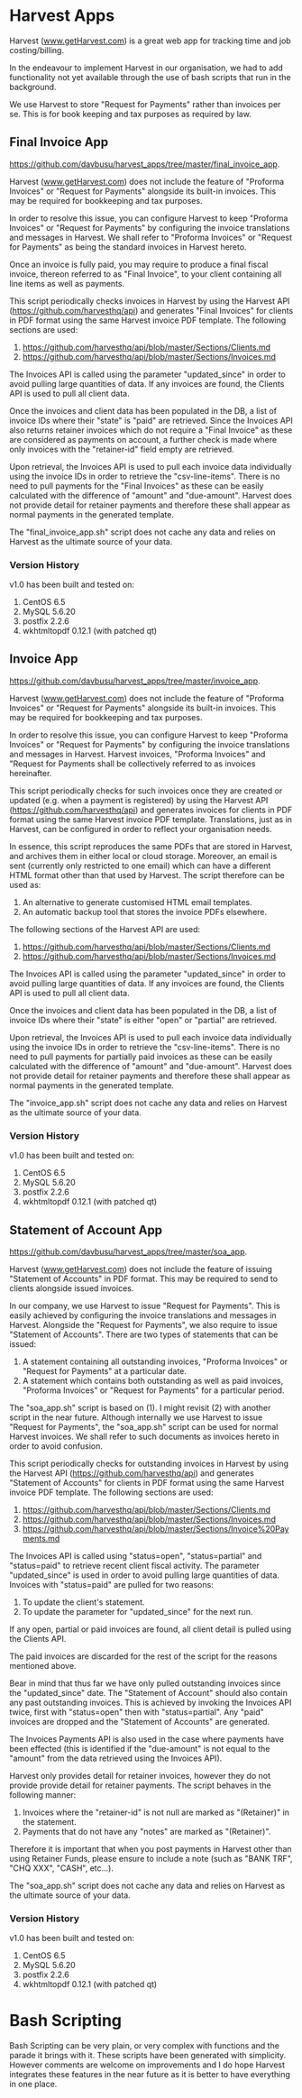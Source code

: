 # Harvest Apps

Harvest (www.getHarvest.com) is a great web app for tracking time and job costing/billing.

In the endeavour to implement Harvest in our organisation, we had to add functionality not yet available through the use of bash scripts that run in the background.

We use Harvest to store "Request for Payments" rather than invoices per se. This is for book keeping and tax purposes as required by law.

## Final Invoice App

https://github.com/davbusu/harvest_apps/tree/master/final_invoice_app.

Harvest (www.getHarvest.com) does not include the feature of "Proforma Invoices" or "Request for Payments" alongside its built-in invoices. This may be required for bookkeeping and tax purposes.

In order to resolve this issue, you can configure Harvest to keep "Proforma Invoices" or "Request for Payments" by configuring the invoice translations and messages in Harvest. We shall refer to "Proforma Invoices" or "Request for Payments" as being the standard invoices in Harvest hereto.

Once an invoice is fully paid, you may require to produce a final fiscal invoice, thereon referred to as "Final Invoice", to your client containing all line items as well as payments.

This script periodically checks invoices in Harvest by using the Harvest API (https://github.com/harvesthq/api) and generates "Final Invoices" for clients in PDF format using the same Harvest invoice PDF template. The following sections are used:

1. https://github.com/harvesthq/api/blob/master/Sections/Clients.md
2. https://github.com/harvesthq/api/blob/master/Sections/Invoices.md

The Invoices API is called using the parameter "updated_since" in order to avoid pulling large quantities of data. If any invoices are found, the Clients API is used to pull all client data.

Once the invoices and client data has been populated in the DB, a list of invoice IDs where their "state" is "paid" are retrieved. Since the Invoices API also returns retainer invoices which do not require a "Final Invoice" as these are considered as payments on account, a further check is made where only invoices with the "retainer-id" field empty are retrieved.

Upon retrieval, the Invoices API is used to pull each invoice data individually using the invoice IDs in order to retrieve the "csv-line-items". There is no need to pull payments for the "Final Invoices" as these can be easily calculated with the difference of "amount" and "due-amount". Harvest does not provide detail for retainer payments and therefore these shall appear as normal payments in the generated template.

The "final_invoice_app.sh" script does not cache any data and relies on Harvest as the ultimate source of your data.

### Version History

v1.0 has been built and tested on:

1. CentOS 6.5
2. MySQL 5.6.20
3. postfix 2.2.6
4. wkhtmltopdf 0.12.1 (with patched qt)

## Invoice App

https://github.com/davbusu/harvest_apps/tree/master/invoice_app.

Harvest (www.getHarvest.com) does not include the feature of "Proforma Invoices" or "Request for Payments" alongside its built-in invoices. This may be required for bookkeeping and tax purposes.

In order to resolve this issue, you can configure Harvest to keep "Proforma Invoices" or "Request for Payments" by configuring the invoice translations and messages in Harvest. Harvest invoices, "Proforma Invoices" and "Request for Payments shall be collectively referred to as invoices hereinafter.

This script periodically checks for such invoices once they are created or updated (e.g. when a payment is registered) by using the Harvest API (https://github.com/harvesthq/api) and generates invoices for clients in PDF format using the same Harvest invoice PDF template. Translations, just as in Harvest, can be configured in order to reflect your organisation needs.

In essence, this script reproduces the same PDFs that are stored in Harvest, and archives them in either local or cloud storage. Moreover, an email is sent (currently only restricted to one email) which can have a different HTML format other than that used by Harvest. The script therefore can be used as:

1. An alternative to generate customised HTML email templates.
2. An automatic backup tool that stores the invoice PDFs elsewhere.

The following sections of the Harvest API are used:

1. https://github.com/harvesthq/api/blob/master/Sections/Clients.md
2. https://github.com/harvesthq/api/blob/master/Sections/Invoices.md

The Invoices API is called using the parameter "updated_since" in order to avoid pulling large quantities of data. If any invoices are found, the Clients API is used to pull all client data.

Once the invoices and client data has been populated in the DB, a list of invoice IDs where their "state" is either "open" or "partial" are retrieved. 

Upon retrieval, the Invoices API is used to pull each invoice data individually using the invoice IDs in order to retrieve the "csv-line-items". There is no need to pull payments for partially paid invoices as these can be easily calculated with the difference of "amount" and "due-amount". Harvest does not provide detail for retainer payments and therefore these shall appear as normal payments in the generated template.

The "invoice_app.sh" script does not cache any data and relies on Harvest as the ultimate source of your data.

### Version History

v1.0 has been built and tested on:

1. CentOS 6.5
2. MySQL 5.6.20
3. postfix 2.2.6
4. wkhtmltopdf 0.12.1 (with patched qt)

## Statement of Account App

https://github.com/davbusu/harvest_apps/tree/master/soa_app.

Harvest (www.getHarvest.com) does not include the feature of issuing "Statement of Accounts" in PDF format. This may be required to send to clients alongside issued invoices.

In our company, we use Harvest to issue "Request for Payments". This is easily achieved by configuring the invoice translations and messages in Harvest. Alongside the "Request for Payments", we also require to issue "Statement of Accounts". There are two types of statements that can be issued:

1. A statement containing all outstanding invoices, "Proforma Invoices" or "Request for Payments" at a particular date.
2. A statement which contains both outstanding as well as paid invoices, "Proforma Invoices" or "Request for Payments" for a particular period.

The "soa_app.sh" script is based on (1). I might revisit (2) with another script in the near future. Although internally we use Harvest to issue "Request for Payments", the "soa_app.sh" script can be used for normal Harvest invoices. We shall refer to such documents as invoices hereto in order to avoid confusion.

This script periodically checks for outstanding invoices in Harvest by using the Harvest API (https://github.com/harvesthq/api) and generates "Statement of Accounts" for clients in PDF format using the same Harvest invoice PDF template. The following sections are used:

1. https://github.com/harvesthq/api/blob/master/Sections/Clients.md
2. https://github.com/harvesthq/api/blob/master/Sections/Invoices.md
3. https://github.com/harvesthq/api/blob/master/Sections/Invoice%20Payments.md

The Invoices API is called using "status=open", "status=partial" and "status=paid" to retrieve recent client fiscal activity. The parameter "updated_since" is used in order to avoid pulling large quantities of data. Invoices with "status=paid" are pulled for two reasons:

1. To update the client's statement.
2. To update the parameter for "updated_since" for the next run.

If any open, partial or paid invoices are found, all client detail is pulled using the Clients API.

The paid invoices are discarded for the rest of the script for the reasons mentioned above.

Bear in mind that thus far we have only pulled outstanding invoices since the "updated_since" date. The "Statement of Account" should also contain any past outstanding invoices. This is achieved by invoking the Invoices API twice, first with "status=open" then with "status=partial". Any "paid" invoices are dropped and the "Statement of Accounts" are generated.

The Invoices Payments API is also used in the case where payments have been effected (this is identified if the "due-amount" is not equal to the "amount" from the data retrieved using the Invoices API).

Harvest only provides detail for retainer invoices, however they do not provide provide detail for retainer payments. The script behaves in the following manner:

1. Invoices where the "retainer-id" is not null are marked as "(Retainer)" in the statement.
2. Payments that do not have any "notes" are marked as "(Retainer)".

Therefore it is important that when you post payments in Harvest other than using Retainer Funds, please ensure to include a note (such as "BANK TRF", "CHQ XXX", "CASH", etc...).

The "soa_app.sh" script does not cache any data and relies on Harvest as the ultimate source of your data.

### Version History

v1.0 has been built and tested on:

1. CentOS 6.5
2. MySQL 5.6.20
3. postfix 2.2.6
4. wkhtmltopdf 0.12.1 (with patched qt)

# Bash Scripting

Bash Scripting can be very plain, or very complex with functions and the parade it brings with it. These scripts have been generated with simplicity. However comments are welcome on improvements and I do hope Harvest integrates these features in the near future as it is better to have everything in one place.